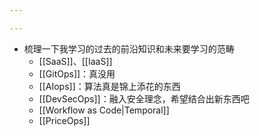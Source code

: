 ```yaml
---

---
```

- 梳理一下我学习的过去的前沿知识和未来要学习的范畴
	- [[SaaS]]、[[IaaS]]
	- [[GitOps]]：真没用
	- [[AIops]]：算法真是锦上添花的东西
	- [[DevSecOps]]：融入安全理念，希望结合出新东西吧
	- [[Workflow as Code|Temporal]]
	- [[PriceOps]]